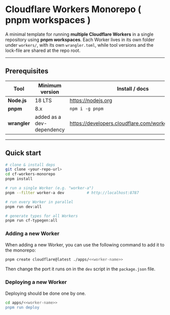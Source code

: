# Cloudflare Workers Monorepo ( pnpm workspaces )

A minimal template for running **multiple Cloudflare Workers** in a single repository using **pnpm workspaces**.
Each Worker lives in its own folder under `workers/`, with its own `wrangler.toml`, while tool versions and the lock-file are shared at the repo root.

---

## Prerequisites

| Tool         | Minimum version           | Install / docs                                        |
| ------------ | ------------------------- | ----------------------------------------------------- |
| **Node.js**  | 18 LTS                    | <https://nodejs.org>                                  |
| **pnpm**     | 8.x                       | `npm i -g pnpm`                                       |
| **wrangler** | added as a dev-dependency | <https://developers.cloudflare.com/workers/wrangler/> |

---

## Quick start

```bash
# clone & install deps
git clone <your-repo-url>
cd cf-workers-monorepo
pnpm install

# run a single Worker (e.g. "worker-a")
pnpm --filter worker-a dev          # http://localhost:8787

# run every Worker in parallel
pnpm run dev:all

# generate types for all Workers
pnpm run cf-typegen:all
```

### Adding a new Worker

When adding a new Worker, you can use the following command to add it to the monorepo:

```bash
pnpm create cloudflare@latest ./apps/<<worker-name>>
```

Then change the port it runs on in the `dev` script in the `package.json` file.

### Deploying a new Worker

Deploying should be done one by one.

```bash
cd apps/<<worker-name>>
pnpm run deploy
```
